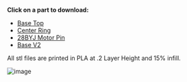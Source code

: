 **Click on a part to download:**

- [Base Top](https://github.com/PetTutor/PetTutor-Mini-Parts/blob/main/PowerBase%20ESP32/Base%20top.stl)
- [Center Ring](https://github.com/PetTutor/PetTutor-Mini-Parts/blob/main/PowerBase%20ESP32/Centering%20ring.stl)
- [28BYJ Motor Pin](https://github.com/PetTutor/PetTutor-Mini-Parts/blob/main/PowerBase%20ESP32/28BY-J%20Motor%20Pin.stl)
- [Base V2](https://github.com/PetTutor/PetTutor-Mini-Parts/blob/main/PowerBase%20ESP32/Base%20V2.stl)

All stl files are printed in PLA at .2 Layer Height and 15% infill. 

![image](https://github.com/user-attachments/assets/6b06631f-681f-44f3-9a8c-bfc0bb631613)


